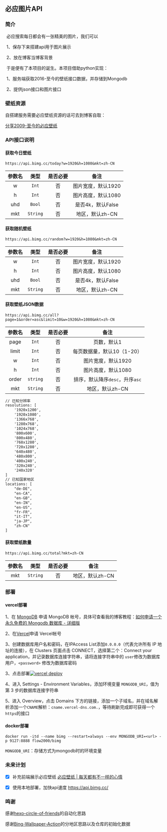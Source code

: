 ## 必应图片API

### 简介

​		必应搜索每日都会有一张精美的图片，我们可以

​		1、保存下来搭建api用于图片展示

​		2、放在博客当博客背景

​		于是便有了本项目的诞生。本项目借助python实现：

​		1、服务端获取2016-至今的壁纸接口数据，并存储到Mongodb

​		2、提供json接口和图片接口

### 壁纸资源

自搭建服务需要必应壁纸资源的话可去到博客自取：

[分享2009-至今的必应壁纸](https://blog.aqcoder.cn/posts/6b5b8616/)

### API接口说明

#### 获取今日壁纸

```shell
https://api.bimg.cc/today?w=1920&h=1080&mkt=zh-CN
```

| 参数名 |   类型   | 是否必要 |        备注        |
| :----: | :------: | :------: | :----------------: |
|   w    |  `Int`   |    否    | 图片宽度，默认1920 |
|   h    |  `Int`   |    否    | 图片高度，默认1080 |
|  uhd   |  `Bool`  |    否    | 是否4k，默认False  |
|  mkt   | `String` |    否    |  地区，默认zh-CN   |

#### 获取随机壁纸

```shell
https://api.bimg.cc/random?w=1920&h=1080&mkt=zh-CN
```

| 参数名 |   类型   | 是否必要 |        备注        |
| :----: | :------: | :------: | :----------------: |
|   w    |  `Int`   |    否    | 图片宽度，默认1920 |
|   h    |  `Int`   |    否    | 图片高度，默认1080 |
|  uhd   |  `Bool`  |    否    | 是否4k，默认False  |
|  mkt   | `String` |    否    |  地区，默认zh-CN   |

#### 获取壁纸JSON数据

```shell
https://api.bimg.cc/all?page=1&order=asc&limit=10&w=1920&h=1080&mkt=zh-CN
```

| 参数名 |   类型   | 是否必要 |              备注               |
| :----: | :------: | :------: | :-----------------------------: |
|  page  |  `Int`   |    否    |           页数，默认1           |
| limit  |  `Int`   |    否    |   每页数据量，默认10（1-20）    |
|   w    |  `Int`   |    否    |       图片宽度，默认1920        |
|   h    |  `Int`   |    否    |       图片高度，默认1080        |
| order  | `string` |    否    | 排序，默认降序`desc`，升序`asc` |
|  mkt   | `String` |    否    |         地区，默认zh-CN         |

```markdown
// 已知分辨率
resolutions: [
    '1920x1200',
    '1920x1080',
    '1366x768',
    '1280x768',
    '1024x768',
    '800x600',
    '800x480',
    '768x1280',
    '720x1280',
    '640x480',
    '480x800',
    '400x240',
    '320x240',
    '240x320'
]
// 已知国家地区
locations: [
    "de-DE",
    "en-CA",
    "en-GB",
    "en-IN",
    "en-US",
    "fr-FR",
    "it-IT",
    "ja-JP",
    "zh-CN"
]
```

#### 获取壁纸数量

```shell
https://api.bimg.cc/total?mkt=zh-CN
```

| 参数名 |   类型   | 是否必要 |      备注       |
| :----: | :------: | :------: | :-------------: |
|  mkt   | `String` |    否    | 地区，默认zh-CN |

### 部署

#### vercel部署

1、在 [MongoDB](https://www.mongodb.com/cloud/atlas/register) 申请 MongoDB 帐号，具体可查看我的博客教程：[如何申请一个永久免费的 Mongodb 数据库 - 详细版](https://blog.aqcoder.cn/posts/b267/)

2、在[Vercel](https://vercel.com/signup)申请 Vercel帐号

3、创建数据库用户名和密码，在IPAccess List添加`0.0.0.0`（代表允许所有 IP 地址的连接），在 Clusters 页面点击 CONNECT，选择第二个：Connect your application，并记录数据库连接字符串，请将连接字符串中的 `user`修改为数据库用户，`<password>` 修改为数据库密码

3、点击部署<a href="https://vercel.com/import/project?template=https://github.com/flow2000/bing-wallpaper-api/tree/master" target="_blank" rel="noopener noreferrer"><img src="https://vercel.com/button" alt="vercel deploy"></a>

4、进入 Settings - Environment Variables，添加环境变量 `MONGODB_URI`，值为第 3 步的数据库连接字符串

5、进入 Overview，点击 Domains 下方的链接，添加一个子域名，并在域名解析添加一个`CNAME`解析：`cname.vercel-dns.com.`，等待刷新完成即可获得一个`https`的接口

#### docker部署

```shell
docker run -itd --name bimg --restart=always --env MONGODB_URI=<url> -p 9127:8888 flow2000/bimg
```

`MONGODB_URI`：存储方式为mongodb时的环境变量

### 未来计划

- [x] 补充前端展示必应壁纸 [必应壁纸 | 每天都有不一样的心情](https://bimg.cc/)

- [x] 使用本地部署，加快api速度 https://api.bimg.cc/

### 鸣谢

感谢[hexo-circle-of-friends](https://github.com/Rock-Candy-Tea/hexo-circle-of-friends)的自动化思路

感谢[Bing-Wallpaper-Action](https://github.com/zkeq/Bing-Wallpaper-Action)的分地区思路以及仓库的初始化数据